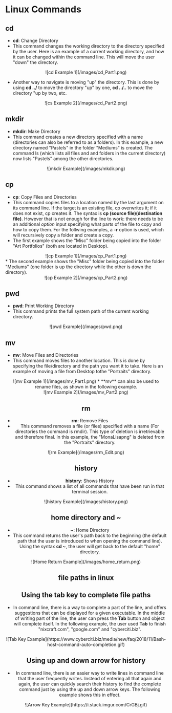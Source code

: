 # Linux Commands 

## cd
* **cd**: Change Directory
* This command changes the working directory to the directory specified by the user. Here is an example of a current working directory, and how it can be changed within the command line. This will move the user "down" the directory.
<div style="text-align:center" markdown="1">
![cd Example 1](/images/cd_Part1.png)
</div>

* Another way to navigate is moving "up" the directory. This is done by using **cd ../** to move the directory "up" by one, **cd ../..** to move the directory "up by two, etc.
<div style="text-align:center" markdown="1">
![cs Example 2](/images/cd_Part2.png)
</div>

## mkdir
* **mkdir**: Make Directory
* This command creates a new directory specified with a name (directories can also be referred to as a folders). In this example, a new directory named "Pastels" in the folder "Mediums" is created. The command ls (which lists all files and and folders in the current directory) now lists "Pastels" among the other directories.
<div style="text-align:center" markdown="1">
![mkdir Example](/images/mkdir.png)
</div>

## cp
* **cp**: Copy Files and Directories
* This command copies files to a location named by the last argument on its command line. If the target is an existing file, cp overwrites it; if it does not exist, cp creates it. The syntax is **cp (source file)(destination file)**. However that is not enough for the line to work: there needs to be an additional *option* input specifying what parts of the file to copy and how to copy them. For the follwing examples, a **-r** option is used, which will recursively copy a folder and create a copy.
* The first example shows the "Misc" folder being copied into the folder "Art Portfolios" (both are located in Desktop).
<div style="text-align:center" markdown="1">
![cp Example 1](/images/cp_Part1.png)
</div>
* The second example shows the "Misc" folder being copied into the folder "Mediums" (one folder is up the directory while the other is down the directory).
<div style="text-align:center" markdown="1">
![cp Example 2](/images/cp_Part2.png)
</div>

## pwd
* **pwd**: Print Working Directory
* This command prints the full system path of the current working directory.
<div style="text-align:center" markdown="1">
![pwd Example](/images/pwd.png)
</div>

## mv 
* **mv**: Move Files and Directories
* This command moves files to another location. This is done by specifying the file/directory and the path you want it to take. Here is an example of moving a file from Desktop tothe "Portraits" directory.  
<div style="text-align:center" markdown="1">
![mv Example 1](/images/mv_Part1.png)
* **mv** can also be used to rename files, as shown in the following example.
<div style="text-align:center" markdown="1">
![mv Example 2](/images/mv_Part2.png)
</div>

## rm
* **rm**: Remove Files
* This command removes a file (or files) specified with a name (For directories the command is rmdir). This type of deletion is irretrievable and therefore final. In this example, the "MonaLisapng" is deleted from the "Portraits" directory.  
<div style="text-align:center" markdown="1">
![rm Example](/images/rm_Edit.png)
</div>

## history
* **history**: Shows History
* This command shows a list of all commands that have been run in that terminal session. 
<div style="text-align:center" markdown="1">
![history Example](/images/history.png)
</div>

## home directory and ~
* **~**: Home Directory
* This command returns the user's path back to the beginning (the default path that the user is introduced to when opening the command line). Using the syntax **cd ~**, the user will get back to the default "home" directory. 
<div style="text-align:center" markdown="1">
![Home Return Example](/images/home_return.png)
</div>

## file paths in linux

## Using the tab key to complete file paths
* In command line, there is a way to complete a part of the line, and offers suggestions that can be displayed for a given executable. In the middle of writing part of the line, the user can press the **Tab** button and object will complete itself. In the following example, the user used **Tab** to finish "nixcraft.com", "google.com" and "cyberciti.biz".
<div style="text-align:center" markdown="1">
![Tab Key Example](https://www.cyberciti.biz/media/new/faq/2018/11/Bash-host-command-auto-completion.gif)
</div>

## Using up and down arrow for history
* In command line, there is an easier way to write lines in command line that the user frequently writes. Instead of entering all that again and again, the user can quickly search their history to find the complete command just by using the up and down arrow keys. The following example shows this in effect.
<div style="text-align:center" markdown="1">
![Arrow Key Example](https://i.stack.imgur.com/CrGBj.gif)
</div>

